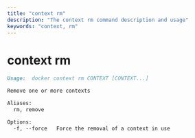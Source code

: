 ```yaml
---
title: "context rm"
description: "The context rm command description and usage"
keywords: "context, rm"
---
```


# context rm

```markdown
Usage:  docker context rm CONTEXT [CONTEXT...]

Remove one or more contexts

Aliases:
  rm, remove

Options:
  -f, --force   Force the removal of a context in use
```
